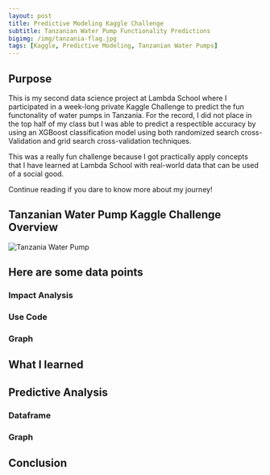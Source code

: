 ```yaml
---
layout: post
title: Predictive Modeling Kaggle Challenge
subtitle: Tanzanian Water Pump Functionality Predictions
bigimg: /img/tanzania-flag.jpg
tags: [Kaggle, Predictive Modeling, Tanzanian Water Pumps]
---
```


## Purpose
This is my second data science project at Lambda School where I participated in a week-long private Kaggle Challenge to predict the fun functonality of water pumps in Tanzania. For the record, I did not place in the top half of my class but I was able to predict a respectible accuracy by using an XGBoost classification model using both randomized search cross-Validation and grid search cross-validation techniques.

This was a really fun challenge because I got practically apply concepts that I have learned at Lambda School with real-world data that can be used of a social good.

Continue reading if you dare to know more about my journey!

## Tanzanian Water Pump Kaggle Challenge Overview
![Tanzania Water Pump]('/img/tanzania-water-pump.jpeg')

## Here are some data points

### Impact Analysis

### Use Code

### Graph

## What I learned

## Predictive Analysis

### Dataframe

### Graph

## Conclusion
